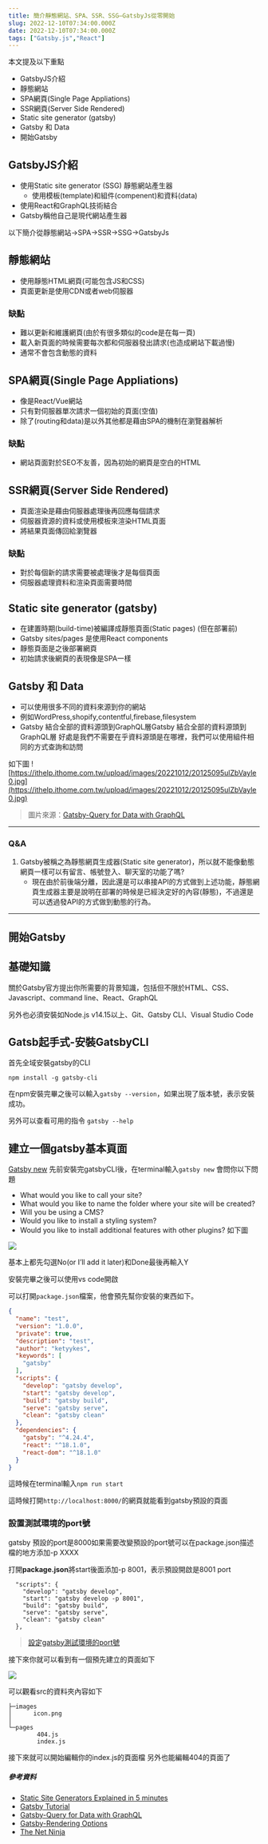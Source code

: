 ```yaml
---
title: 簡介靜態網站、SPA、SSR、SSG—GatsbyJs從零開始
slug: 2022-12-10T07:34:00.000Z
date: 2022-12-10T07:34:00.000Z
tags: ["Gatsby.js","React"]
---
```


本文提及以下重點
- GatsbyJS介紹
- 靜態網站
- SPA網頁(Single Page Appliations)
- SSR網頁(Server Side Rendered)
- Static site generator (gatsby)
- Gatsby 和 Data
- 開始Gatsby
## GatsbyJS介紹

- 使用Static site generator (SSG) 靜態網站產生器
  - 使用模板(template)和組件(compenent)和資料(data)
- 使用React和GraphQL技術結合
- Gatsby稱他自己是現代網站產生器

以下簡介從靜態網站→SPA→SSR→SSG→GatsbyJs

## 靜態網站
- 使用靜態HTML網頁(可能包含JS和CSS)
- 頁面更新是使用CDN或者web伺服器

### 缺點
*  難以更新和維護網頁(由於有很多類似的code是在每一頁)
*  載入新頁面的時候需要每次都和伺服器發出請求(也造成網站下載過慢)
*  通常不會包含動態的資料
## SPA網頁(Single Page Appliations)
- 像是React/Vue網站
- 只有對伺服器單次請求一個初始的頁面(空值)
- 除了(routing和data)是以外其他都是藉由SPA的機制在瀏覽器解析
### 缺點
* 網站頁面對於SEO不友善，因為初始的網頁是空白的HTML
## SSR網頁(Server Side Rendered)
- 頁面渲染是藉由伺服器處理後再回應每個請求
- 伺服器資源的資料或使用模板來渲染HTML頁面
- 將結果頁面傳回給瀏覽器
### 缺點
- 對於每個新的請求需要被處理後才是每個頁面
- 伺服器處理資料和渲染頁面需要時間

## Static site generator (gatsby)
- 在建置時期(build-time)被編譯成靜態頁面(Static pages) (但在部署前)
- Gatsby sites/pages 是使用React components
- 靜態頁面是之後部署網頁
- 初始請求後網頁的表現像是SPA一樣

## Gatsby 和 Data
- 可以使用很多不同的資料來源到你的網站
- 例如WordPress,shopify,contentful,firebase,filesystem
- Gatsby 結合全部的資料源頭到GraphQL層Gatsby 結合全部的資料源頭到GraphQL層
好處是我們不需要在乎資料源頭是在哪裡，我們可以使用組件相同的方式查詢和訪問

如下圖
![https://ithelp.ithome.com.tw/upload/images/20221012/20125095ulZbVayle0.jpg](https://ithelp.ithome.com.tw/upload/images/20221012/20125095ulZbVayle0.jpg)

> 圖片來源：[Gatsby-Query for Data with GraphQL](https://www.gatsbyjs.com/docs/tutorial/part-4/)
---

### Q&A
1. Gatsby被稱之為靜態網頁生成器(Static site generator)，所以就不能像動態網頁一樣可以有留言、帳號登入、聊天室的功能了嗎?
   - 現在由於前後端分離，因此還是可以串接API的方式做到上述功能，靜態網頁生成器主要是說明在部署的時候是已經決定好的內容(靜態)，不過還是可以透過發API的方式做到動態的行為。

---
## 開始Gatsby

## 基礎知識

關於Gatsby官方提出你所需要的背景知識，包括但不限於HTML、CSS、Javascript、command line、React、GraphQL

另外也必須安裝如Node.js v14.15以上、Git、Gatsby CLI、Visual Studio Code

## Gatsb起手式-安裝GatsbyCLI

首先全域安裝gatsby的CLI

`npm install -g gatsby-cli`

在npm安裝完畢之後可以輸入`gatsby --version`，如果出現了版本號，表示安裝成功。

另外可以查看可用的指令
`gatsby --help`

## 建立一個gatsby基本頁面

[Gatsby new](https://www.gatsbyjs.com/docs/tutorial/part-1/)
先前安裝完gatsbyCLI後，在terminal輸入`gatsby new`
會問你以下問題

* What would you like to call your site?
* What would you like to name the folder where your site will be created?
* Will you be using a CMS?
* Would you like to install a styling system?
* Would you like to install additional features with other plugins?
如下圖

![](https://i.imgur.com/mNsdOk7.png)

基本上都先勾選No(or I’ll add it later)和Done最後再輸入Y

安裝完畢之後可以使用vs code開啟

可以打開`package.json`檔案，他會預先幫你安裝的東西如下。

```json
{
  "name": "test",
  "version": "1.0.0",
  "private": true,
  "description": "test",
  "author": "ketyykes",
  "keywords": [
    "gatsby"
  ],
  "scripts": {
    "develop": "gatsby develop",
    "start": "gatsby develop",
    "build": "gatsby build",
    "serve": "gatsby serve",
    "clean": "gatsby clean"
  },
  "dependencies": {
    "gatsby": "^4.24.4",
    "react": "^18.1.0",
    "react-dom": "^18.1.0"
  }
}

```

這時候在terminal輸入`npm run start`

這時候打開`http://localhost:8000/`的網頁就能看到gatsby預設的頁面

### 設置測試環境的port號
gatsby 預設的port是8000如果需要改變預設的port號可以在package.json描述檔的地方添加-p XXXX

打開**package.json**將start後面添加-p 8001，表示預設開啟是8001 port
```json=
  "scripts": {
    "develop": "gatsby develop",
    "start": "gatsby develop -p 8001",
    "build": "gatsby build",
    "serve": "gatsby serve",
    "clean": "gatsby clean"
  },
```

> [設定gatsby測試環境的port號](https://www.gatsbyjs.com/docs/reference/gatsby-cli/#options)

接下來你就可以看到有一個預先建立的頁面如下

![](https://i.imgur.com/ivEXHg6.png)

可以觀看src的資料夾內容如下
```
├─images
│      icon.png
│
└─pages
        404.js
        index.js
```

接下來就可以開始編輯你的index.js的頁面檔
另外也能編輯404的頁面了



##### 參考資料

- [Static Site Generators Explained in 5 minutes](https://www.cosmicjs.com/blog/static-site-generators-explained-in-5-minutes)
- [Gatsby Tutorial](https://www.gatsbyjs.com/docs/tutorial/part-0/)
- [Gatsby-Query for Data with GraphQL](https://www.gatsbyjs.com/docs/tutorial/part-4/)
- [Gatsby-Rendering Options](https://www.gatsbyjs.com/docs/conceptual/rendering-options/)
- [The Net Ninja](https://www.youtube.com/c/TheNetNinja)


